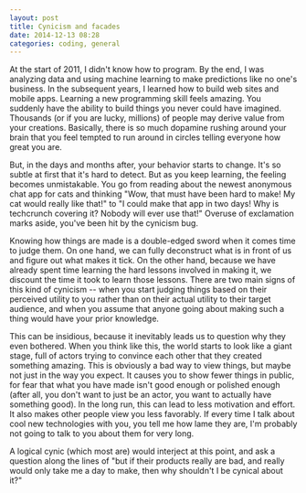 ```yaml
---
layout: post
title: Cynicism and facades
date: 2014-12-13 08:28
categories: coding, general
---
```


At the start of 2011, I didn't know how to program.  By the end, I was analyzing data and using machine learning to make predictions like no one's business.  In the subsequent years, I learned how to build web sites and mobile apps.  Learning a new programming skill feels amazing. You suddenly have the ability to build things you never could have imagined.  Thousands (or if you are lucky, millions) of people may derive value from your creations.  Basically, there is so much dopamine rushing around your brain that you feel tempted to run around in circles telling everyone how great you are.

But, in the days and months after, your behavior starts to change.  It's so subtle at first that it's hard to detect.  But as you keep learning, the feeling becomes unmistakable.  You go from reading about the newest anonymous chat app for cats and thinking "Wow, that must have been hard to make!  My cat would really like that!" to "I could make that app in two days!  Why is techcrunch covering it?  Nobody will ever use that!"  Overuse of exclamation marks aside, you've been hit by the cynicism bug.

Knowing how things are made is a double-edged sword when it comes time to judge them.  On one hand, we can fully deconstruct what is in front of us and figure out what makes it tick.  On the other hand, because we have already spent time learning the hard lessons involved in making it, we discount the time it took to learn those lessons.  There are two main signs of this kind of cynicism -- when you start judging things based on their perceived utility to you rather than on their actual utility to their target audience, and when you assume that anyone going about making such a thing would have your prior knowledge.

This can be insidious, because it inevitably leads us to question why they even bothered.  When you think like this, the world starts to look like a giant stage, full of actors trying to convince each other that they created something amazing.  This is obviously a bad way to view things, but maybe not just in the way you expect.  It causes you to show fewer things in public, for fear that what you have made isn't good enough or polished enough (after all, you don't want to just be an actor, you want to actually have something good).  In the long run, this can lead to less motivation and effort.  It also makes other people view you less favorably.  If every time I talk about cool new technologies with you, you tell me how lame they are, I'm probably not going to talk to you about them for very long.

A logical cynic (which most are) would interject at this point, and ask a question along the lines of "but if their products really are bad, and really would only take me a day to make, then why shouldn't I be cynical about it?"


